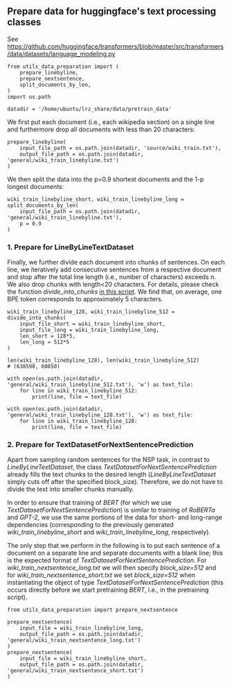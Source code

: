 ## Prepare data for huggingface's text processing classes

See https://github.com/huggingface/transformers/blob/master/src/transformers/data/datasets/language_modeling.py

```
from utils_data_preparation import (
    prepare_linebyline, 
    prepare_nextsentence,
    split_documents_by_len,
)
import os.path

datadir = '/home/ubuntu/lrz_share/data/pretrain_data'
```

We first put each document (i.e., each wikipedia section) on a single line 
and furthermore drop all documents with less than 20 characters:
```
prepare_linebyline(
    input_file_path = os.path.join(datadir, 'source/wiki_train.txt'), 
    output_file_path = os.path.join(datadir, 'general/wiki_train_linebyline.txt')
)
```

We then split the data into the p=0.9 shortest documents and the 1-p 
longest documents:
```
wiki_train_linebyline_short, wiki_train_linebyline_long = split_documents_by_len(
    input_file_path = os.path.join(datadir, 'general/wiki_train_linebyline.txt'),
    p = 0.9
)
```

### 1. Prepare for LineByLineTextDataset

Finally, we further divide each document into chunks of sentences.
On each line, we iteratively add consecutive sentences from a respective document
and stop after the total line length (i.e., number of characters) exceeds n. 
We also drop chunks with length<20 characters. For details, please check
the function *divide_into_chunks* [in this script](https://github.com/PMSchulze/masters_thesis/blob/master/data_preparation/utils_data_preparation.py).
We find that, on average, one BPE token corresponds to approximately 5 characters.
```
wiki_train_linebyline_128, wiki_train_linebyline_512 =  divide_into_chunks(
    input_file_short = wiki_train_linebyline_short,
    input_file_long = wiki_train_linebyline_long,
    len_short = 128*5,
    len_long = 512*5
)

len(wiki_train_linebyline_128), len(wiki_train_linebyline_512)
# (638590, 60850)

with open(os.path.join(datadir, 'general/wiki_train_linebyline_512.txt'), 'w') as text_file:
    for line in wiki_train_linebyline_512:
        print(line, file = text_file)

with open(os.path.join(datadir, 'general/wiki_train_linebyline_128.txt'), 'w') as text_file:
    for line in wiki_train_linebyline_128:
        print(line, file = text_file)
```

### 2. Prepare for TextDatasetForNextSentencePrediction

Apart from sampling random sentences for the NSP task, in contrast to *LineByLineTextDataset*, the class *TextDatasetForNextSentencePrediction* 
already fills the text chunks to the desired length (*LineByLineTextDataset* simply cuts off after the specified block_size). 
Therefore, we do not have to divide the text into smaller chunks manually.

In order to ensure that training of *BERT* (for which we use *TextDatasetForNextSentencePrediction*) is similar to training of *RoBERTa*
and *GPT-2*, we use the same portions of the data for short- and long-range dependencies (corresponding to the previously generated  *wiki_train_linebyline_short* and *wiki_train_linebyline_long*, respectively).

The only step that we perform in the following is to put each sentence of a document on a separate line and separate documents with a blank line; this is the expected format of *TextDatasetForNextSentencePrediction*. For *wiki_train_nextsentence_long.txt* we will then specify *block_size=512* and for *wiki_train_nextsentence_short.txt* we set *block_size=512* when instantiating the object of type *TextDatasetForNextSentencePrediction* (this occurs directly before we start pretraining *BERT*, i.e., in the pretraining script).

```
from utils_data_preparation import prepare_nextsentence

prepare_nextsentence(
    input_file = wiki_train_linebyline_long,
    output_file_path = os.path.join(datadir, 'general/wiki_train_nextsentence_long.txt')
)
prepare_nextsentence(
    input_file = wiki_train_linebyline_short,
    output_file_path = os.path.join(datadir, 'general/wiki_train_nextsentence_short.txt')
)
```
